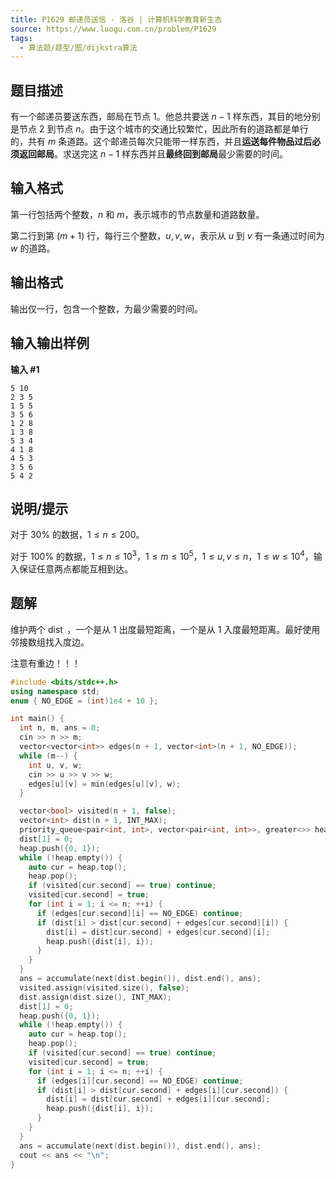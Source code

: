 ```yaml
---
title: P1629 邮递员送信 - 洛谷 | 计算机科学教育新生态
source: https://www.luogu.com.cn/problem/P1629
tags:
  - 算法题/题型/图/dijkstra算法 
---
```


## 题目描述

有一个邮递员要送东西，邮局在节点 $1$。他总共要送 $n-1$ 样东西，其目的地分别是节点 $2$ 到节点 $n$。由于这个城市的交通比较繁忙，因此所有的道路都是单行的，共有 $m$ 条道路。这个邮递员每次只能带一样东西，并且**运送每件物品过后必须返回邮局**。求送完这 $n-1$ 样东西并且**最终回到邮局**最少需要的时间。

## 输入格式

第一行包括两个整数，$n$ 和 $m$，表示城市的节点数量和道路数量。

第二行到第 $(m+1)$ 行，每行三个整数，$u,v,w$，表示从 $u$ 到 $v$ 有一条通过时间为 $w$ 的道路。

## 输出格式

输出仅一行，包含一个整数，为最少需要的时间。

## 输入输出样例

**输入 #1**

```
5 10
2 3 5
1 5 5
3 5 6
1 2 8
1 3 8
5 3 4
4 1 8
4 5 3
3 5 6
5 4 2
```

## 说明/提示

对于 $30\%$ 的数据，$1 \leq n \leq 200$。

对于 $100\%$ 的数据，$1 \leq n \leq 10^3$，$1 \leq m \leq 10^5$，$1\leq u,v \leq n$，$1 \leq w \leq 10^4$，输入保证任意两点都能互相到达。

## 题解
维护两个 $\operatorname{dist}$ ，一个是从 1 出度最短距离，一个是从 1 入度最短距离。最好使用邻接数组找入度边。

注意有重边！！！

```cpp
#include <bits/stdc++.h>
using namespace std;
enum { NO_EDGE = (int)1e4 + 10 };

int main() {
  int n, m, ans = 0;
  cin >> n >> m;
  vector<vector<int>> edges(n + 1, vector<int>(n + 1, NO_EDGE));
  while (m--) {
    int u, v, w;
    cin >> u >> v >> w;
    edges[u][v] = min(edges[u][v], w);
  }

  vector<bool> visited(n + 1, false);
  vector<int> dist(n + 1, INT_MAX);
  priority_queue<pair<int, int>, vector<pair<int, int>>, greater<>> heap;
  dist[1] = 0;
  heap.push({0, 1});
  while (!heap.empty()) {
    auto cur = heap.top();
    heap.pop();
    if (visited[cur.second] == true) continue;
    visited[cur.second] = true;
    for (int i = 1; i <= n; ++i) {
      if (edges[cur.second][i] == NO_EDGE) continue;
      if (dist[i] > dist[cur.second] + edges[cur.second][i]) {
        dist[i] = dist[cur.second] + edges[cur.second][i];
        heap.push({dist[i], i});
      }
    }
  }
  ans = accumulate(next(dist.begin()), dist.end(), ans);
  visited.assign(visited.size(), false);
  dist.assign(dist.size(), INT_MAX);
  dist[1] = 0;
  heap.push({0, 1});
  while (!heap.empty()) {
    auto cur = heap.top();
    heap.pop();
    if (visited[cur.second] == true) continue;
    visited[cur.second] = true;
    for (int i = 1; i <= n; ++i) {
      if (edges[i][cur.second] == NO_EDGE) continue;
      if (dist[i] > dist[cur.second] + edges[i][cur.second]) {
        dist[i] = dist[cur.second] + edges[i][cur.second];
        heap.push({dist[i], i});
      }
    }
  }
  ans = accumulate(next(dist.begin()), dist.end(), ans);
  cout << ans << "\n";
}
```

